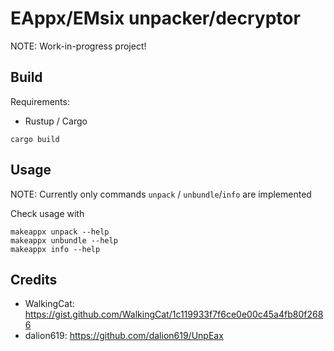 # EAppx/EMsix unpacker/decryptor

NOTE: Work-in-progress project!

## Build

Requirements:

- Rustup / Cargo

```
cargo build
```

## Usage

NOTE: Currently only commands `unpack` / `unbundle`/`info` are implemented

Check usage with

```
makeappx unpack --help
makeappx unbundle --help
makeappx info --help
```

## Credits

- WalkingCat: <https://gist.github.com/WalkingCat/1c119933f7f6ce0e00c45a4fb80f2686>
- dalion619: <https://github.com/dalion619/UnpEax>